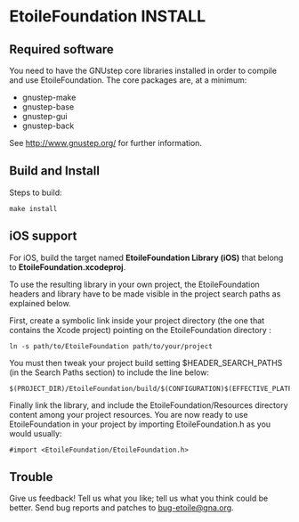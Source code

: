 EtoileFoundation INSTALL
========================

Required software
-----------------

You need to have the GNUstep core libraries installed in order to
compile and use EtoileFoundation. The core packages are, at a minimum:

 * gnustep-make
 * gnustep-base
 * gnustep-gui
 * gnustep-back

See <http://www.gnustep.org/> for further information.


Build and Install
-----------------

Steps to build:

	make install


iOS support
-----------

For iOS, build the target named  **EtoileFoundation Library (iOS)** that belong to **EtoileFoundation.xcodeproj**.

To use the resulting library in your own project, the EtoileFoundation headers and library have to be made visible in the project search paths as explained below.

First, create a symbolic link inside your project directory (the one that contains the Xcode project) pointing on the EtoileFoundation directory :

	ln -s path/to/EtoileFoundation path/to/your/project

You must then tweak your project build setting $HEADER_SEARCH_PATHS (in the Search Paths section) to include the line below:

	$(PROJECT_DIR)/EtoileFoundation/build/$(CONFIGURATION)$(EFFECTIVE_PLATFORM_NAME)

Finally link the library, and include the EtoileFoundation/Resources directory content among your project resources. You are now ready to use EtoileFoundation in your project by importing EtoileFoundation.h as you would usually:

	#import <EtoileFoundation/EtoileFoundation.h>


Trouble
-------

   Give us feedback! Tell us what you like; tell us what you think
could be better. Send bug reports and patches to <bug-etoile@gna.org>.
